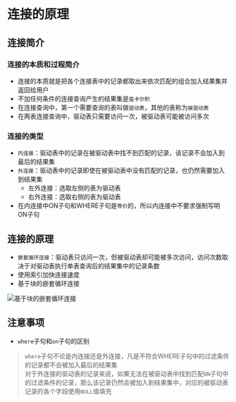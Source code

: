 # 连接的原理

## 连接简介

### 连接的本质和过程简介

- 连接的本质就是把各个连接表中的记录都取出来依次匹配的组合加入结果集并返回给用户
- 不加任何条件的连接查询产生的结果集是`笛卡尔积`
- 在连接查询中，第一个需要查询的表叫做`驱动表`，其他的表称为`被驱动表`
- 在两表连接查询中，驱动表只需要访问一次，被驱动表可能被访问多次

### 连接的类型

- `内连接`：驱动表中的记录在被驱动表中找不到匹配的记录，该记录不会加入到最后的结果集
- `外连接`：驱动表中的记录即使在被驱动表中没有匹配的记录，也仍然需要加入到结果集
  - 左外连接：选取左侧的表为驱动表
  - 右外连接：选取右侧的表为驱动表
- 在内连接中ON子句和WHERE子句是`等价`的，所以内连接中不要求强制写明ON子句

## 连接的原理

- `嵌套循环连接`：驱动表只访问一次，但被驱动表却可能被多次访问，访问次数取决于对驱动表执行单表查询后的结果集中的记录条数
- 使用索引加快连接速度
- 基于块的嵌套循环连接

![基于块的嵌套循环连接](https://user-gold-cdn.xitu.io/2018/12/25/167e43ab3e5fa2f6?imageslim)

## 注意事项

- `where`子句和`on`子句的区别

>`where`子句不论是内连接还是外连接，凡是不符合WHERE子句中的过滤条件的记录都不会被加入最后的结果集  
对于外连接的驱动表的记录来说，如果无法在被驱动表中找到匹配`ON`子句中的过滤条件的记录，那么该记录仍然会被加入到结果集中，对应的被驱动表记录的各个字段使用`NULL`值填充
